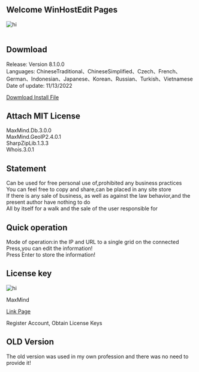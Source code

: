 ## Welcome WinHostEdit Pages

<img src="https://github.com/JackCodeMirage/WinHostEdit/blob/gh-pages/WinHostEdit.PNG?raw=true" alt="hi" class="inline" /><br /><br />

## Dowmload

Release: Version 8.1.0.0 <br />
Languages: ChineseTraditional、ChineseSimplified、Czech、French、German、Indonesian、Japanese、Korean、Russian、Turkish、Vietnamese<br />
Date of update: 11/13/2022<br />

<a href="https://github.com/JackCodeMirage/WinHostEdit/blob/gh-pages/WinHostEditSetup.exe?raw=true" class="btn btn-github">Dowmload Install File</a><br />

## Attach MIT License
MaxMind.Db.3.0.0<br />
MaxMind.GeoIP2.4.0.1<br />
SharpZipLib.1.3.3<br />
Whois.3.0.1<br />

## Statement
Can be used for free personal use of,prohibited any business practices<br />
You can feel free to copy and share,can be placed in any site store<br />
If there is any sale of business, as well as against the law behavior,and the present author have nothing to do<br />
All by itself for a walk and the sale of the user responsible for<br />

## Quick operation
Mode of operation:in the IP and URL to a single grid on the connected Press,you can edit the information!<br />
Press Enter to store the information!<br />

## License key
<img src="https://github.com/JackCodeMirage/WinHostEdit/blob/gh-pages/licensekey.PNG?raw=true" alt="hi" class="inline" /><br />

MaxMind<br />

<a href="https://www.maxmind.com/en/accounts/177088/license-key">Link Page</a><br />

Register Account, Obtain License Keys

## OLD Version
The old version was used in my own profession and there was no need to provide it!
<br /><br />
